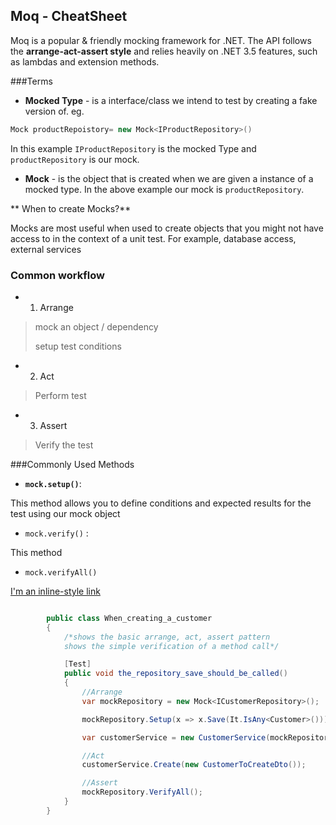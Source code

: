 ## Moq - CheatSheet 

Moq is a popular & friendly mocking framework for .NET. The API  follows the **arrange-act-assert style** and relies heavily on .NET 3.5 features, such as lambdas and extension methods. 

###Terms

- **Mocked Type** - is a interface/class we intend to test by creating a fake version of. 
eg. 
```c# 
Mock productRepoistory= new Mock<IProductRepository>()
``` 
In this example `IProductRepository` is the mocked Type and `productRepository` is our mock.
-  **Mock** - is the object that is created when we are given a instance of a mocked type. In the above example our mock is `productRepository`.

** When to create Mocks?**
> 
Mocks are most useful when used to create objects that you might not have access to in the context of a unit test. For example, database access, external services

### Common workflow


- 1. Arrange
> mock an object / dependency
> 
> setup test conditions
 



- 2. Act
> Perform test



- 3. Assert
> Verify the test 

###Commonly Used Methods

- **`mock.setup()`**: 

This method allows you to define conditions and expected results for the test using our mock object

 
- `mock.verify()` :

This method 

- `mock.verifyAll()`

[I'm an inline-style link](https://www.google.com)

```c#

        public class When_creating_a_customer
        {
            /*shows the basic arrange, act, assert pattern
            shows the simple verification of a method call*/

            [Test]
            public void the_repository_save_should_be_called()
            {
                //Arrange
                var mockRepository = new Mock<ICustomerRepository>();

                mockRepository.Setup(x => x.Save(It.IsAny<Customer>()));

                var customerService = new CustomerService(mockRepository.Object);

                //Act
                customerService.Create(new CustomerToCreateDto());

                //Assert
                mockRepository.VerifyAll();
            }            
        }
```